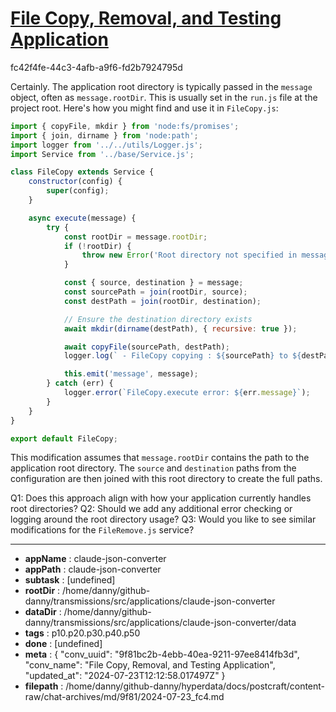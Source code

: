 # [File Copy, Removal, and Testing Application](https://claude.ai/chat/9f81bc2b-4ebb-40ea-9211-97ee8414fb3d)

fc42f4fe-44c3-4afb-a9f6-fd2b7924795d

 Certainly. The application root directory is typically passed in the `message` object, often as `message.rootDir`. This is usually set in the `run.js` file at the project root. Here's how you might find and use it in `FileCopy.js`:

```javascript
import { copyFile, mkdir } from 'node:fs/promises';
import { join, dirname } from 'node:path';
import logger from '../../utils/Logger.js';
import Service from '../base/Service.js';

class FileCopy extends Service {
    constructor(config) {
        super(config);
    }

    async execute(message) {
        try {
            const rootDir = message.rootDir;
            if (!rootDir) {
                throw new Error('Root directory not specified in message');
            }

            const { source, destination } = message;
            const sourcePath = join(rootDir, source);
            const destPath = join(rootDir, destination);

            // Ensure the destination directory exists
            await mkdir(dirname(destPath), { recursive: true });

            await copyFile(sourcePath, destPath);
            logger.log(` - FileCopy copying : ${sourcePath} to ${destPath}`);

            this.emit('message', message);
        } catch (err) {
            logger.error(`FileCopy.execute error: ${err.message}`);
        }
    }
}

export default FileCopy;
```

This modification assumes that `message.rootDir` contains the path to the application root directory. The `source` and `destination` paths from the configuration are then joined with this root directory to create the full paths.

Q1: Does this approach align with how your application currently handles root directories?
Q2: Should we add any additional error checking or logging around the root directory usage?
Q3: Would you like to see similar modifications for the `FileRemove.js` service?

---

* **appName** : claude-json-converter
* **appPath** : claude-json-converter
* **subtask** : [undefined]
* **rootDir** : /home/danny/github-danny/transmissions/src/applications/claude-json-converter
* **dataDir** : /home/danny/github-danny/transmissions/src/applications/claude-json-converter/data
* **tags** : p10.p20.p30.p40.p50
* **done** : [undefined]
* **meta** : {
  "conv_uuid": "9f81bc2b-4ebb-40ea-9211-97ee8414fb3d",
  "conv_name": "File Copy, Removal, and Testing Application",
  "updated_at": "2024-07-23T12:12:58.017497Z"
}
* **filepath** : /home/danny/github-danny/hyperdata/docs/postcraft/content-raw/chat-archives/md/9f81/2024-07-23_fc4.md
